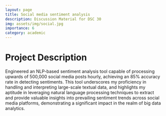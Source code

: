 ```yaml
---
layout: page
title: Social media sentiment analysis
description: Discussion Material for DSC 30
img: assets/img/social.jpg
importance: 6
category: academic
---
```


# Project Description

Engineered an NLP-based sentiment analysis tool capable of processing upwards of 500,000 social media posts hourly, achieving an 85% accuracy rate in detecting sentiments. This tool underscores my proficiency in handling and interpreting large-scale textual data, and highlights my aptitude in leveraging natural language processing techniques to extract and provide valuable insights into prevailing sentiment trends across social media platforms, demonstrating a significant impact in the realm of big data analytics.
